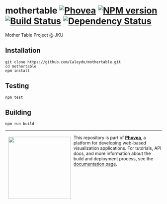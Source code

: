 mothertable [![Phovea][phovea-image]][phovea-url] [![NPM version][npm-image]][npm-url] [![Build Status][travis-image]][travis-url] [![Dependency Status][daviddm-image]][daviddm-url]
=====================

Mother Table Project @ JKU

Installation
------------

```
git clone https://github.com/Caleydo/mothertable.git
cd mothertable
npm install
```

Testing
-------

```
npm test
```

Building
--------

```
npm run build
```



***

<a href="https://caleydo.org"><img src="http://caleydo.org/assets/images/logos/caleydo.svg" align="left" width="200px" hspace="10" vspace="6"></a>
This repository is part of **[Phovea](http://phovea.caleydo.org/)**, a platform for developing web-based visualization applications. For tutorials, API docs, and more information about the build and deployment process, see the [documentation page](http://caleydo.org/documentation/).


[phovea-image]: https://img.shields.io/badge/Phovea-Application-1BA64E.svg
[phovea-url]: https://phovea.caleydo.org
[npm-image]: https://badge.fury.io/js/mothertable.svg
[npm-url]: https://npmjs.org/package/mothertable
[travis-image]: https://travis-ci.org/Caleydo/mothertable.svg?branch=master
[travis-url]: https://travis-ci.org/Caleydo/mothertable
[daviddm-image]: https://david-dm.org/Caleydo/mothertable.svg?theme=shields.io
[daviddm-url]: https://david-dm.org/Caleydo/mothertable
